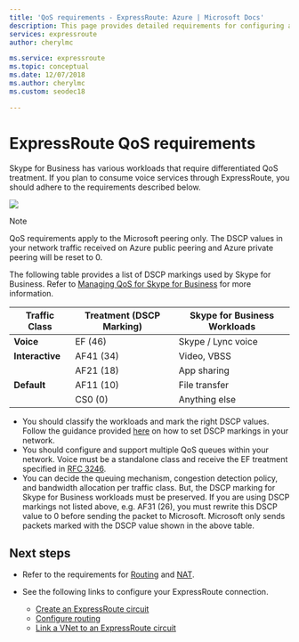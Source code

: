 ```yaml
---
title: 'QoS requirements - ExpressRoute: Azure | Microsoft Docs'
description: This page provides detailed requirements for configuring and managing QoS. Skype for Business/voice services are discussed.
services: expressroute
author: cherylmc

ms.service: expressroute
ms.topic: conceptual
ms.date: 12/07/2018
ms.author: cherylmc
ms.custom: seodec18

---
```

# ExpressRoute QoS requirements
Skype for Business has various workloads that require differentiated QoS treatment. If you plan to consume voice services through ExpressRoute, you should adhere to the requirements described below.

![](./media/expressroute-qos/expressroute-qos.png)

> [!NOTE]
> QoS requirements apply to the Microsoft peering only. The DSCP values in your network traffic received on Azure public peering and Azure private peering will be reset to 0. 
> 
> 

The following table provides a list of DSCP markings used by Skype for Business. Refer to [Managing QoS for Skype for Business](https://technet.microsoft.com/library/gg405409.aspx) for more information.

| **Traffic Class** | **Treatment (DSCP Marking)** | **Skype for Business Workloads** |
| --- | --- | --- |
| **Voice** |EF (46) |Skype / Lync voice |
| **Interactive** |AF41 (34) |Video, VBSS |
| |AF21 (18) |App sharing | 
| **Default** |AF11 (10) |File transfer |
| |CS0 (0) |Anything else |

* You should classify the workloads and mark the right DSCP values. Follow the guidance provided [here](https://docs.microsoft.com/SkypeForBusiness/manage/network-management/qos/configuring-port-ranges-for-your-skype-clients#configure-quality-of-service-policies-for-clients-running-on-windows-10) on how to set DSCP markings in your network.
* You should configure and support multiple QoS queues within your network. Voice must be a standalone class and receive the EF treatment specified in [RFC 3246](https://www.ietf.org/rfc/rfc3246.txt). 
* You can decide the queuing mechanism, congestion detection policy, and bandwidth allocation per traffic class. But, the DSCP marking for Skype for Business workloads must be preserved. If you are using DSCP markings not listed above, e.g. AF31 (26), you must rewrite this DSCP value to 0 before sending the packet to Microsoft. Microsoft only sends packets marked with the DSCP value shown in the above table. 

## Next steps
* Refer to the requirements for [Routing](expressroute-routing.md) and [NAT](expressroute-nat.md).
* See the following links to configure your ExpressRoute connection.
  
  * [Create an ExpressRoute circuit](expressroute-howto-circuit-classic.md)
  * [Configure routing](expressroute-howto-routing-classic.md)
  * [Link a VNet to an ExpressRoute circuit](expressroute-howto-linkvnet-classic.md)

